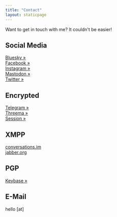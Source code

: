 ```yaml
---
title: "Contact"
layout: staticpage
---
```


Want to get in touch with me? It couldn't be easier!

## Social Media
[Bluesky &raquo;](http://bsky.app/profile/matthewgall.com)  
[Facebook &raquo;](https://facebook.com/thematthewgall)  
[Instagram &raquo;](https://instagram.com/thematthewgall)  
[Mastodon &raquo;](https://toot.wales/@matthewgall)  
[Twitter &raquo;](https://twitter.com/matthewgall)  

## Encrypted
[Telegram &raquo;](https://t.me/matthewgall)  
[Threema &raquo;](https://threema.id/KTRDPX9W)  
[Session &raquo;](session:059ff39ce60c5686f71e6f84fa9949c46978c202b61c9a2f5d1c2245a86bd58b2b)  

## XMPP
[conversations.im](xmpp:matthewgall@conversations.im?roster;name=Matthew%20Gall)  
[jabber.org](xmpp:matthewgall@jabber.org?roster;name=Matthew%20Gall)  

## PGP
[Keybase &raquo;](https://keybase.io/matthewgall)

## E-Mail
hello [at]